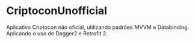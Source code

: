 # CriptoconUnofficial

Aplicativo Criptocon não oficial, utilizando padrões  MVVM e Databinding. Aplicando o uso de Dagger2 e Retrofit 2.
